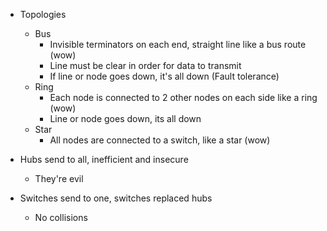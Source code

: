 - Topologies
	- Bus
		- Invisible terminators on each end, straight line like a bus route (wow) 
		- Line must be clear in order for data to transmit 
		- If line or node goes down, it's all down (Fault tolerance)
	- Ring
		- Each node is connected to 2 other nodes on each side like a ring (wow)
		- Line or node goes down, its all down 
	- Star
		- All nodes are connected to a switch, like a star (wow)

- Hubs send to all, inefficient and insecure
	- They're evil
- Switches send to one, switches replaced hubs 
	- No collisions

